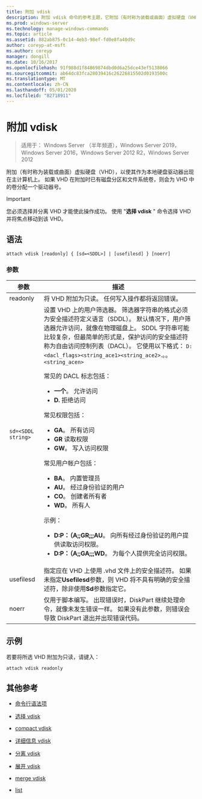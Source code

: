 ```yaml
---
title: 附加 vdisk
description: 附加 vdisk 命令的参考主题，它附加（有时称为装载或曲面）虚拟硬盘（VHD），以使其作为本地硬盘驱动器出现在主计算机上。
ms.prod: windows-server
ms.technology: manage-windows-commands
ms.topic: article
ms.assetid: 882ab875-0c14-4eb3-98ef-fd0e8fa40d9c
author: coreyp-at-msft
ms.author: coreyp
manager: dongill
ms.date: 10/16/2017
ms.openlocfilehash: 91f988d1f84869874dbd0d6a25dce43ef5138066
ms.sourcegitcommit: ab64dc83fca28039416c26226815502d0193500c
ms.translationtype: MT
ms.contentlocale: zh-CN
ms.lasthandoff: 05/01/2020
ms.locfileid: "82718911"
---
```

# <a name="attach-vdisk"></a>附加 vdisk

> 适用于： Windows Server （半年频道），Windows Server 2019，Windows Server 2016，Windows Server 2012 R2，Windows Server 2012

附加（有时称为装载或曲面）虚拟硬盘（VHD），以使其作为本地硬盘驱动器出现在主计算机上。 如果 VHD 在附加时已有磁盘分区和文件系统卷，则会为 VHD 中的卷分配一个驱动器号。

> [!IMPORTANT]
> 您必须选择并分离 VHD 才能使此操作成功。 使用 "**选择 vdisk** " 命令选择 VHD 并将焦点移动到该 VHD。

## <a name="syntax"></a>语法

```
attach vdisk [readonly] { [sd=<SDDL>] | [usefilesd] } [noerr]
```

### <a name="parameters"></a>参数

| 参数 | 描述 |
| --------- | ----------- |
| readonly | 将 VHD 附加为只读。 任何写入操作都将返回错误。 |
| `sd=<SDDL string>` | 设置 VHD 上的用户筛选器。 筛选器字符串的格式必须为安全描述符定义语言（SDDL）。 默认情况下，用户筛选器允许访问，就像在物理磁盘上。 SDDL 字符串可能比较复杂，但最简单的形式是，保护访问的安全描述符称为自由访问控制列表（DACL）。 它使用以下格式： `D:<dacl_flags><string_ace1><string_ace2>`.。。`<string_acen>`<p>常见的 DACL 标志包括：<ul><li>**一个**。 允许访问</li><li>**D.** 拒绝访问</li></ul>常见权限包括：<ul><li>**GA**。 所有访问</li><li>**GR** 读取权限</li><li> **GW**。 写入访问权限</li></ul>常见用户帐户包括：<ul><li>**BA**。 内置管理员</li><li>**AU**。 经过身份验证的用户</li><li>**CO**。 创建者所有者</li><li>**WD**。 所有人</li></ul>示例：<ul><li>**D:P：（A;;GR;;;AU**。 向所有经过身份验证的用户提供读取访问权限。</li><li>**D:P：（A;;GA;;;WD**。 为每个人提供完全访问权限。</li></ul> |
| usefilesd | 指定应在 VHD 上使用 .vhd 文件上的安全描述符。 如果未指定**Usefilesd**参数，则 VHD 将不具有明确的安全描述符，除非使用**Sd**参数指定它。 |
| noerr | 仅用于脚本编写。 出现错误时，DiskPart 继续处理命令，就像未发生错误一样。 如果没有此参数，则错误会导致 DiskPart 退出并出现错误代码。 |

## <a name="examples"></a>示例

若要将所选 VHD 附加为只读，请键入：

```
attach vdisk readonly
```

## <a name="additional-references"></a>其他参考

- [命令行语法项](command-line-syntax-key.md)

- [选择 vdisk](select-vdisk.md)

- [compact vdisk](compact-vdisk.md)

- [详细信息 vdisk](detail-vdisk.md)

- [分离 vdisk](detach-vdisk.md)

- [展开 vdisk](expand-vdisk.md)

- [merge vdisk](merge-vdisk.md)

- [list](list_1.md)
